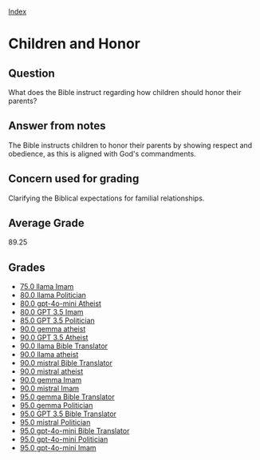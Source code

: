 
[Index](../../index.md)
# Children and Honor
## Question
What does the Bible instruct regarding how children should honor their parents?

## Answer from notes
The Bible instructs children to honor their parents by showing respect and obedience, as this is aligned with God's commandments.

## Concern used for grading
Clarifying the Biblical expectations for familial relationships.

## Average Grade
89.25

## Grades
 * [75.0 llama Imam](../answers/llama_Imam/Children_and_Honor.md)
 * [80.0 llama Politician](../answers/llama_Politician/Children_and_Honor.md)
 * [80.0 gpt-4o-mini Atheist](../answers/gpt-4o-mini_Atheist/Children_and_Honor.md)
 * [80.0 GPT 3.5 Imam](../answers/GPT_3.5_Imam/Children_and_Honor.md)
 * [85.0 GPT 3.5 Politician](../answers/GPT_3.5_Politician/Children_and_Honor.md)
 * [90.0 gemma atheist](../answers/gemma_atheist/Children_and_Honor.md)
 * [90.0 GPT 3.5 Atheist](../answers/GPT_3.5_Atheist/Children_and_Honor.md)
 * [90.0 llama Bible Translator](../answers/llama_Bible_Translator/Children_and_Honor.md)
 * [90.0 llama atheist](../answers/llama_atheist/Children_and_Honor.md)
 * [90.0 mistral Bible Translator](../answers/mistral_Bible_Translator/Children_and_Honor.md)
 * [90.0 mistral atheist](../answers/mistral_atheist/Children_and_Honor.md)
 * [90.0 gemma Imam](../answers/gemma_Imam/Children_and_Honor.md)
 * [90.0 mistral Imam](../answers/mistral_Imam/Children_and_Honor.md)
 * [95.0 gemma Bible Translator](../answers/gemma_Bible_Translator/Children_and_Honor.md)
 * [95.0 gemma Politician](../answers/gemma_Politician/Children_and_Honor.md)
 * [95.0 GPT 3.5 Bible Translator](../answers/GPT_3.5_Bible_Translator/Children_and_Honor.md)
 * [95.0 mistral Politician](../answers/mistral_Politician/Children_and_Honor.md)
 * [95.0 gpt-4o-mini Bible Translator](../answers/gpt-4o-mini_Bible_Translator/Children_and_Honor.md)
 * [95.0 gpt-4o-mini Politician](../answers/gpt-4o-mini_Politician/Children_and_Honor.md)
 * [95.0 gpt-4o-mini Imam](../answers/gpt-4o-mini_Imam/Children_and_Honor.md)
